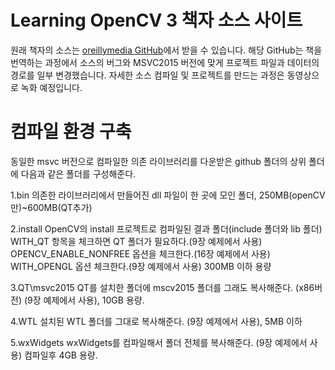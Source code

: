 ﻿# Learning OpenCV 3 책자 소스 사이트


원래 책자의 소스는 [oreillymedia GitHub]( https://github.com/oreillymedia/Learning-OpenCV-3_examples )에서 받을 수 있습니다. 
해당 GitHub는 책을 번역하는 과정에서 소스의 버그와 MSVC2015 버전에 맞게 프로젝트 파일과 데이터의 경로를 일부 변경했습니다.
자세한 소스 컴파일 및 프로젝트를 만드는 과정은 동영상으로 녹화 예정입니다.

# 컴파일 환경 구축
동일한 msvc 버전으로 컴파일한 의존 라이브러리를 다운받은 github 폴더의 상위 폴더에 다음과 같은 폴더를 구성해준다.

1.bin
의존한 라이브러리에서 만들어진 dll 파일이 한 곳에 모인 폴더, 250MB(openCV만)~600MB(QT추가)

2.install 
OpenCV의 install 프로젝트로 컴파일된 결과 폴더(include 폴더와 lib 폴더)
WITH_QT 항목을 체크하면 QT 폴더가 필요하다.(9장 예제에서 사용)
OPENCV_ENABLE_NONFREE 옵션을 체크한다.(16장 예제에서 사용)
WITH_OPENGL 옵션 체크한다.(9장 예제에서 사용)
300MB 이하 용량

3.QT\msvc2015
QT를 설치한 폴더에 mscv2015 폴더를 그래도 복사해준다. (x86버전) (9장 예제에서 사용), 10GB 용량.

4.WTL
설치된 WTL 폴더를 그대로 복사해준다. (9장 예제에서 사용), 5MB 이하

5.wxWidgets
wxWidgets를 컴파일해서 폴더 전체를 복사해준다. (9장 예제에서 사용) 컴파일후 4GB 용량.
